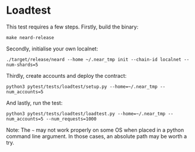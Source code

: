 # Loadtest 

This test requires a few steps. Firstly, build the binary:

```shell
make neard-release
```

Secondly, initialise your own localnet:

```shell
./target/release/neard --home ~/.near_tmp init --chain-id localnet --num-shards=5
```

Thirdly, create accounts and deploy the contract:

```shell
python3 pytest/tests/loadtest/setup.py --home=~/.near_tmp --num_accounts=5
```

And lastly, run the test:

```shell
python3 pytest/tests/loadtest/loadtest.py --home=~/.near_tmp --num_accounts=5 --num_requests=1000
```

Note: The `~` may not work properly on some OS when placed in a python command line argument. In those cases, an absolute path may be worth a try.
